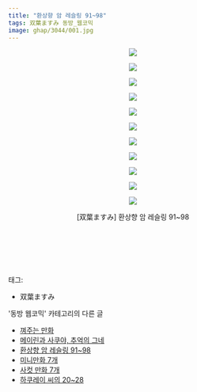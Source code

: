 ```yaml
---
title: "환상향 암 레슬링 91~98"
tags: 双葉ますみ 동방_웹코믹
image: ghap/3044/001.jpg
---
```

<div class="article">
<p style="text-align: center; clear: none; float: none;"><img src="{{ site.nasurl }}/ghap/3044/001.jpg"/></p>
<p style="text-align: center; clear: none; float: none;"><img src="{{ site.nasurl }}/ghap/3044/002.jpg"/></p>
<p style="text-align: center; clear: none; float: none;"><img src="{{ site.nasurl }}/ghap/3044/003.jpg"/></p>
<p style="text-align: center; clear: none; float: none;"><img src="{{ site.nasurl }}/ghap/3044/004.jpg"/></p>
<p style="text-align: center; clear: none; float: none;"><img src="{{ site.nasurl }}/ghap/3044/005.jpg"/></p>
<p style="text-align: center; clear: none; float: none;"><img src="{{ site.nasurl }}/ghap/3044/006.jpg"/></p>
<p style="text-align: center; clear: none; float: none;"><img src="{{ site.nasurl }}/ghap/3044/007.jpg"/></p>
<p style="text-align: center; clear: none; float: none;"><img src="{{ site.nasurl }}/ghap/3044/008.jpg"/></p>
<p style="text-align: center; clear: none; float: none;"><img src="{{ site.nasurl }}/ghap/3044/009.jpg"/></p>
<p style="text-align: center; clear: none; float: none;"><img src="{{ site.nasurl }}/ghap/3044/010.jpg"/></p>
<p style="text-align: center; clear: none; float: none;"><img src="{{ site.nasurl }}/ghap/3044/011.jpg"/></p>
<p style="text-align: center; clear: none; float: none;">[双葉ますみ] 환상향 암 레슬링 91~98</p>
<p style="text-align: center; clear: none; float: none;"><br/></p>
<p style="text-align: center; clear: none; float: none;"><br/></p>
<p><br/></p>
</div><div class="tagTrail">
<p>태그: </p>
<ul>
<li>双葉ますみ</li>
</ul>
</div><div class="another">
<p>'동방 웹코믹' 카테고리의 다른 글</p>
<ul>
<li><a href="/2017-01-03-ghap_3051">껴주는 만화</a></li>
<li><a href="/2017-01-01-ghap_3046">메이린과 사쿠야, 추억의 그네</a></li>
<li><a href="/2017-01-01-ghap_3044">환상향 암 레슬링 91~98</a></li>
<li><a href="/2017-01-01-ghap_3043">미니만화 7개</a></li>
<li><a href="/2017-01-01-ghap_3041">사컷 만화 7개</a></li>
<li><a href="/2017-01-01-ghap_3040">하쿠레이 씨의 20~28</a></li>
</ul>
</div><div class="cb_module cb_fluid">
<div class="cb_wrt cb_profile">
</div><!-- commentList close -->
</div>